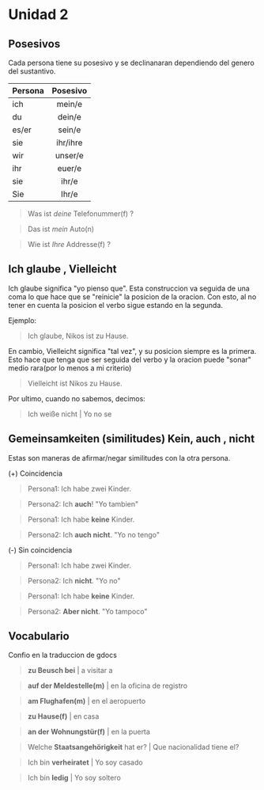 # Unidad 2

## Posesivos
Cada persona tiene su posesivo y se declinanaran dependiendo del genero 
del sustantivo. 

| Persona        | Posesivo | 
| ---------------|:--------:|
| ich            | mein/e   |
| du             | dein/e   |
| es/er          | sein/e   |
| sie            | ihr/ihre |
| wir            | unser/e  |
| ihr            | euer/e   |
| sie            | ihr/e    |
| Sie            | Ihr/e    |

> Was ist *deine* Telefonummer(f) ? 

> Das ist *mein* Auto(n)

> Wie ist *Ihre* Addresse(f) ? 

## Ich glaube , Vielleicht

Ich glaube significa "yo pienso que". Esta construccion va seguida de una coma lo que hace que se "reinicie" la posicion de la oracion. Con esto, al no tener en cuenta la posicion el verbo sigue estando en la segunda. 

Ejemplo: 
> Ich glaube, Nikos ist zu Hause. 

En cambio, Vielleicht significa "tal vez", y su posicion siempre es la primera.
Esto hace que tenga que ser seguida del verbo y la oracion puede "sonar" medio rara(por lo menos a mi criterio)

> Vielleicht ist Nikos zu Hause.

Por ultimo, cuando no sabemos, decimos:

> Ich weiße nicht | Yo no se

## Gemeinsamkeiten (similitudes) Kein, auch , nicht
Estas son maneras de afirmar/negar similitudes con la otra persona. 

(+) Coincidencia
> Persona1: Ich habe zwei Kinder.

> Persona2: Ich **auch**! "Yo tambien"

> Persona1: Ich habe **keine** Kinder.

> Persona2: Ich **auch nicht**. "Yo no tengo"

(-) Sin coincidencia

> Persona1: Ich habe zwei Kinder.

> Persona2: Ich **nicht**. "Yo no"

> Persona1: Ich habe **keine** Kinder.

> Persona2: **Aber nicht**. "Yo tampoco"


## Vocabulario
Confio en la traduccion de gdocs

> **zu Beusch bei** | a visitar a 

> **auf der Meldestelle(m)** | en la oficina de registro

> **am Flughafen(m)** | en el aeropuerto

> **zu Hause(f)** | en casa 

> **an der Wohnungstür(f)** | en la puerta

> Welche **Staatsangehörigkeit** hat er? | Que nacionalidad tiene el? 

> Ich bin **verheiratet** | Yo soy casado

> Ich bin **ledig** | Yo soy soltero
